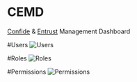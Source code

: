 # CEMD

[Confide](https://github.com/Zizaco/confide) & [Entrust](https://github.com/Zizaco/entrust) Management Dashboard


#Users
![Users](http://i.imgur.com/hdJ2Vkt.png)

#Roles
![Roles](http://i.imgur.com/gyImj2f.png)

#Permissions
![Permissions](http://i.imgur.com/i18rEBS.png)

